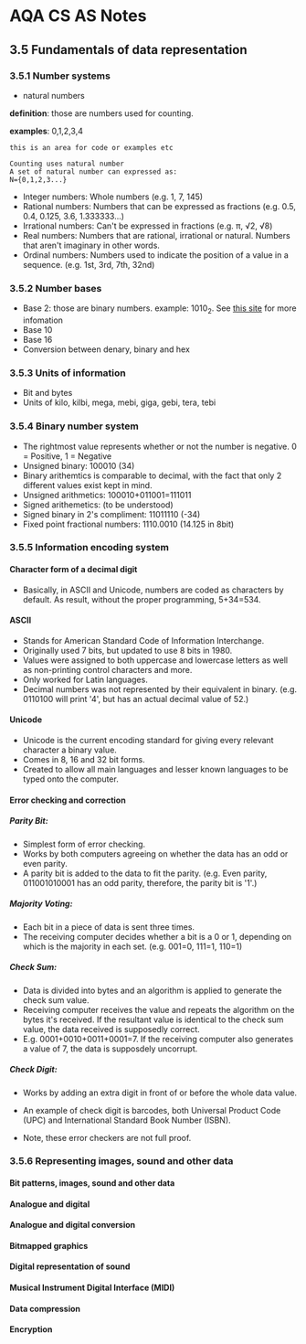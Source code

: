 # AQA CS AS Notes

## 3.5 Fundamentals of data representation

### 3.5.1 Number systems
+ natural numbers

**definition**: those are numbers used for counting.

**examples**: 0,1,2,3,4
``` 
this is an area for code or examples etc

Counting uses natural number
A set of natural number can expressed as:
N={0,1,2,3...}

```

+ Integer numbers: Whole numbers (e.g. 1, 7, 145)
+ Rational numbers: Numbers that can be expressed as fractions (e.g. 0.5, 0.4, 0.125, 3.6, 1.333333...)
+ Irrational numbers: Can't be expressed in fractions (e.g. π, √2, √8)
+ Real numbers: Numbers that are rational, irrational or natural. Numbers that aren't imaginary in other words.
+ Ordinal numbers: Numbers used to indicate the position of a value in a sequence. (e.g. 1st, 3rd, 7th, 32nd)

### 3.5.2 Number bases
+ Base 2: those are binary numbers. example: 1010<sub>2</sub>. See [this site](https://bournetocode.com/projects/AQA_AS_Theory/pages/3-5.html) for more infomation
+ Base 10
+ Base 16
+ Conversion between denary, binary and hex

### 3.5.3 Units of information
+ Bit and bytes
+ Units of kilo, kilbi, mega, mebi, giga, gebi, tera, tebi

### 3.5.4 Binary number system

+ The rightmost value represents whether or not the number is negative. 0 = Positive, 1 = Negative
+ Unsigned binary: 100010 (34)
+ Binary arithemtics is comparable to decimal, with the fact that only 2 different values exist kept in mind.
+ Unsigned arithmetics: 100010+011001=111011
+ Signed arithemetics: (to be understood)
+ Signed binary in 2's compliment: 11011110 (-34)
+ Fixed point fractional numbers: 1110.0010 (14.125 in 8bit)

### 3.5.5 Information encoding system

#### Character form of a decimal digit
+ Basically, in ASCII and Unicode, numbers are coded as characters by default. As result, without the proper programming, 5+34=534.

#### ASCII
+ Stands for American Standard Code of Information Interchange.
+ Originally used 7 bits, but updated to use 8 bits in 1980.
+ Values were assigned to both uppercase and lowercase letters as well as non-printing control characters and more.
+ Only worked for Latin languages.
+ Decimal numbers was not represented by their equivalent in binary. (e.g. 0110100 will print '4', but has an actual decimal value of 52.)

#### Unicode
+ Unicode is the current encoding standard for giving every relevant character a binary value.
+ Comes in 8, 16 and 32 bit forms.
+ Created to allow all main languages and lesser known languages to be typed onto the computer.

#### Error checking and correction

##### Parity Bit:
+ Simplest form of error checking.
+ Works by both computers agreeing on whether the data has an odd or even parity.
+ A parity bit is added to the data to fit the parity. (e.g. Even parity, 011001010001 has an odd parity, therefore, the parity bit is '1'.)

##### Majority Voting:
+ Each bit in a piece of data is sent three times.
+ The receiving computer decides whether a bit is a 0 or 1, depending on which is the majority in each set. (e.g. 001=0, 111=1, 110=1) 

##### Check Sum:
+ Data is divided into bytes and an algorithm is applied to generate the check sum value.
+ Receiving computer receives the value and repeats the algorithm on the bytes it's received. If the resultant value is identical to the check sum value, the data received is supposedly correct.
+ E.g. 0001+0010+0011+0001=7. If the receiving computer also generates a value of 7, the data is supposdely uncorrupt.

##### Check Digit:
+ Works by adding an extra digit in front of or before the whole data value.
+ An example of check digit is barcodes, both Universal Product Code (UPC) and International Standard Book Number (ISBN).

+ Note, these error checkers are not full proof.

### 3.5.6 Representing images, sound and other data

#### Bit patterns, images,  sound  and other  data
#### Analogue and digital
#### Analogue and digital conversion
#### Bitmapped graphics
#### Digital representation of sound
#### Musical Instrument Digital Interface (MIDI)
#### Data compression
#### Encryption
